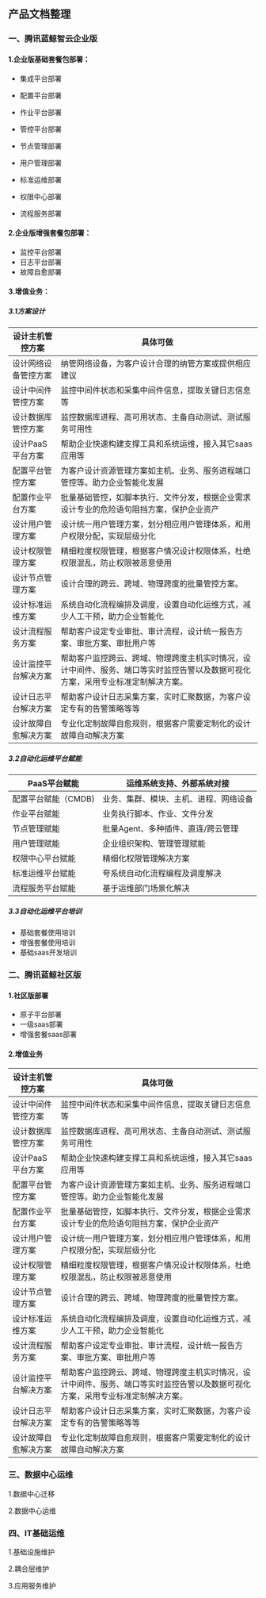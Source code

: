 ## 产品文档整理

### 一、腾讯蓝鲸智云企业版

#### 1.企业版基础套餐包部署：

- 集成平台部署

- 配置平台部署

- 作业平台部署

- 管控平台部署

- 节点管理部署

- 用户管理部署

- 标准运维部署

- 权限中心部署

- 流程服务部署

#### 2.企业版增强套餐包部署：

- 监控平台部署
- 日志平台部署
- 故障自愈部署

#### 3.增值业务：

##### 3.1方案设计

| 设计主机管控方案     | 具体可做                                                     |
| -------------------- | ------------------------------------------------------------ |
| 设计网络设备管控方案 | 纳管网络设备，为客户设计合理的纳管方案或提供相应建议         |
| 设计中间件管控方案   | 监控中间件状态和采集中间件信息，提取关键日志信息等           |
| 设计数据库管控方案   | 监控数据库进程、高可用状态、主备自动测试、测试服务可用性     |
| 设计PaaS平台方案     | 帮助企业快速构建支撑工具和系统运维，接入其它saas应用等       |
| 配置平台管控方案     | 为客户设计资源管理方案如主机、业务、服务进程端口管控等。助力企业智能化发展 |
| 配置作业平台方案     | 批量基础管控，如脚本执行、文件分发，根据企业需求设计专业的危险语句阻挡方案，保护企业资产 |
| 设计用户管理方案     | 设计统一用户管理方案，划分相应用户管理体系，和用户权限分配，实现层级分化 |
| 设计权限管理方案     | 精细粒度权限管理，根据客户情况设计权限体系，杜绝权限混乱，防止权限被恶意使用 |
| 设计节点管理方案     | 设计合理的跨云、跨域、物理跨度的批量管控方案。               |
| 设计标准运维方案     | 系统自动化流程编排及调度，设置自动化运维方式，减少人工干预，助力企业智能化 |
| 设计流程服务方案     | 帮助客户设定专业审批、审计流程，设计统一报告方案、审批方案、审批用户等 |
| 设计监控平台解决方案 | 帮助客户监控跨云、跨域、物理跨度主机实时情况，设计中间件、服务、端口等实时监控告警以及数据可视化方案，采用专业标准定制解决方案。 |
| 设计日志平台解决方案 | 帮助客户设计日志采集方案，实时汇聚数据，为客户设定专有的告警策略等等 |
| 设计故障自愈解决方案 | 专业化定制故障自愈规则，根据客户需要定制化的设计故障自动解决方案 |

##### 3.2自动化运维平台赋能

| PaaS平台赋能        | 运维系统支持、外部系统对接             |
| ------------------- | -------------------------------------- |
| 配置平台赋能（CMDB) | 业务、集群、模块、主机、进程、网络设备 |
| 作业平台赋能        | 业务执行脚本、作业、文件分发           |
| 节点管理赋能        | 批量Agent、多种插件、直连/跨云管理     |
| 用户管理赋能        | 企业组织架构、管理管理赋能             |
| 权限中心平台赋能    | 精细化权限管理解决方案                 |
| 标准运维平台赋能    | 夸系统自动化流程编程及调度解决         |
| 流程服务平台赋能    | 基于运维部门场景化解决                 |

##### 3.3自动化运维平台培训

- 基础套餐使用培训
- 增强套餐使用培训
- 基础saas开发培训

### 二、腾讯蓝鲸社区版

#### 1.社区版部署

- 原子平台部署
- 一级saas部署
- 增强套餐saas部署

#### 2.增值业务

| 设计主机管控方案     | 具体可做                                                     |
| -------------------- | ------------------------------------------------------------ |
| 设计中间件管控方案   | 监控中间件状态和采集中间件信息，提取关键日志信息等           |
| 设计数据库管控方案   | 监控数据库进程、高可用状态、主备自动测试、测试服务可用性     |
| 设计PaaS平台方案     | 帮助企业快速构建支撑工具和系统运维，接入其它saas应用等       |
| 配置平台管控方案     | 为客户设计资源管理方案如主机、业务、服务进程端口管控等。助力企业智能化发展 |
| 配置作业平台方案     | 批量基础管控，如脚本执行、文件分发，根据企业需求设计专业的危险语句阻挡方案，保护企业资产 |
| 设计用户管理方案     | 设计统一用户管理方案，划分相应用户管理体系，和用户权限分配，实现层级分化 |
| 设计权限管理方案     | 精细粒度权限管理，根据客户情况设计权限体系，杜绝权限混乱，防止权限被恶意使用 |
| 设计节点管理方案     | 设计合理的跨云、跨域、物理跨度的批量管控方案。               |
| 设计标准运维方案     | 系统自动化流程编排及调度，设置自动化运维方式，减少人工干预，助力企业智能化 |
| 设计流程服务方案     | 帮助客户设定专业审批、审计流程，设计统一报告方案、审批方案、审批用户等 |
| 设计监控平台解决方案 | 帮助客户监控跨云、跨域、物理跨度主机实时情况，设计中间件、服务、端口等实时监控告警以及数据可视化方案，采用专业标准定制解决方案。 |
| 设计日志平台解决方案 | 帮助客户设计日志采集方案，实时汇聚数据，为客户设定专有的告警策略等等 |
| 设计故障自愈解决方案 | 专业化定制故障自愈规则，根据客户需要定制化的设计故障自动解决方案 |

### 三、数据中心运维

1.数据中心迁移

2.数据中心运维

### 四、IT基础运维

1.基础设施维护

2.耦合层维护

3.应用服务维护

